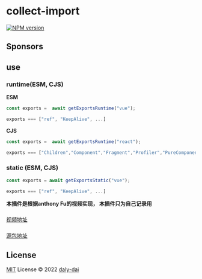 # collect-import

[![NPM version](https://img.shields.io/npm/v/collect-import?color=a1b858&label=)](https://www.npmjs.com/package/collect-import)

## Sponsors

## use

### runtime(ESM, CJS)

**ESM**
```javascript
const exports =  await getExportsRuntime("vue");

exports === ["ref", "KeepAlive", ...]
```
**CJS**
```javascript
const exports =  await getExportsRuntime("react");

exports === ["Children","Component","Fragment","Profiler","PureComponent",...];
```
### static (ESM, CJS)
```javascript
const exports = await getExportsStatic("vue");

exports === ["ref", "KeepAlive", ...]
```



**本插件是根据anthony Fu的视频实现， 本插件只为自己记录用**
###
[视频地址](https://www.bilibili.com/video/BV1Z34y1H7fJ?spm_id_from=333.999.0.0)
###
[源包地址](https://www.npmjs.com/package/pkg-exports)

## License

[MIT](./LICENSE) License © 2022 [daly-dai](https://github.com/daly-dai)
